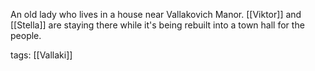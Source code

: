 An old lady who lives in a house near Vallakovich Manor. [[Viktor]] and [[Stella]] are staying there while it's being rebuilt into a town hall for the people.

tags: [[Vallaki]]